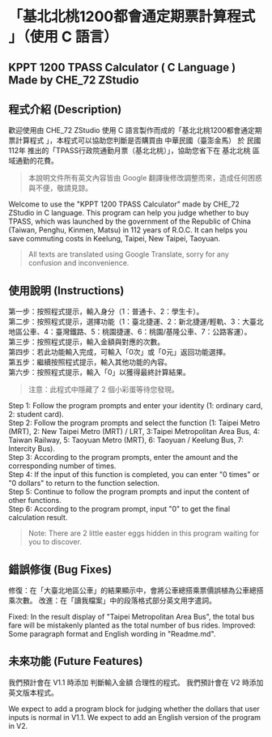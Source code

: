 # 「基北北桃1200都會通定期票計算程式 」（使用 C 語言）
## KPPT 1200 TPASS Calculator ( C Language ) Made by CHE_72 ZStudio

## 程式介紹 (Description)
歡迎使用由 CHE_72 ZStudio 使用 C 語言製作而成的「基北北桃1200都會通定期票計算程式 」，本程式可以協助您判斷是否購買由 中華民國（臺澎金馬） 於 民國112年 推出的「TPASS行政院通勤月票（基北北桃）」，協助您省下在 基北北桃 區域通勤的花費。
>  本說明文件所有英文內容皆由 Google 翻譯後修改調整而來，造成任何困惑與不便，敬請見諒。

Welcome to use the "KPPT 1200 TPASS Calculator" made by CHE_72 ZStudio in C language. This program can help you judge whether to buy TPASS, which was launched by the government of the Republic of China (Taiwan, Penghu, Kinmen, Matsu) in 112 years of R.O.C. It can helps you save commuting costs in Keelung, Taipei, New Taipei, Taoyuan.
>  All texts are translated using Google Translate, sorry for any confusion and inconvenience.

## 使用說明 (Instructions)
第一步：按照程式提示，輸入身分（1：普通卡、2：學生卡）。  
第二步：按照程式提示，選擇功能（1：臺北捷運、2：新北捷運/輕軌、3：大臺北地區公車、4：臺灣鐵路、5：桃園捷運、6：桃園/基隆公車、7：公路客運）。  
第三步：按照程式提示，輸入金額與對應的次數。  
第四步：若此功能輸入完成，可輸入「0次」或「0元」返回功能選擇。  
第五步：繼續按照程式提示，輸入其他功能的內容。  
第六步：按照程式提示，輸入「0」以獲得最終計算結果。  
> 注意：此程式中隱藏了 2 個小彩蛋等待您發現。

Step 1: Follow the program prompts and enter your identity (1: ordinary card, 2: student card).  
Step 2: Follow the program prompts and select the function (1: Taipei Metro (MRT), 2: New Taipei Metro (MRT) / LRT, 3:Taipei Metropolitan Area Bus, 4: Taiwan Railway, 5: Taoyuan Metro (MRT), 6: Taoyuan / Keelung Bus, 7: Intercity Bus).  
Step 3: According to the program prompts, enter the amount and the corresponding number of times.  
Step 4: If the input of this function is completed, you can enter "0 times" or "0 dollars" to return to the function selection.  
Step 5: Continue to follow the program prompts and input the content of other functions.  
Step 6: According to the program prompt, input "0" to get the final calculation result.  
> Note: There are 2 little easter eggs hidden in this program waiting for you to discover.  

## 錯誤修復 (Bug Fixes)
修復：在「大臺北地區公車」的結果顯示中，會將公車總搭乘票價誤植為公車總搭乘次數。
改進：在「讀我檔案」中的段落格式部分英文用字遣詞。

Fixed: In the result display of "Taipei Metropolitan Area Bus", the total bus fare will be mistakenly planted as the total number of bus rides.
Improved: Some paragraph format and English wording in "Readme.md".

## 未來功能 (Future Features)
我們預計會在 V1.1 時添加 判斷輸入金額 合理性的程式。 
我們預計會在 V2 時添加英文版本程式。

We expect to add a program block for judging whether the dollars that user inputs is normal in V1.1.
We expect to add an English version of the program in V2.
